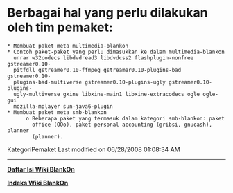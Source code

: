 # Berbagai hal yang perlu dilakukan oleh tim pemaket:
    * Membuat paket meta multimedia-blankon
    * Contoh paket-paket yang perlu dimasukkan ke dalam multimedia-blankon
      unrar w32codecs libdvdread3 libdvdcss2 flashplugin-nonfree gstreamer0.10-
      pitfdll gstreamer0.10-ffmpeg gstreamer0.10-plugins-bad gstreamer0.10-
      plugins-bad-multiverse gstreamer0.10-plugins-ugly gstreamer0.10-plugins-
      ugly-multiverse gxine libxine-main1 libxine-extracodecs ogle ogle-gui
      mozilla-mplayer sun-java6-plugin
    * Membuat paket meta smb-blankon
          o Beberapa paket yang termasuk dalam kategori smb-blankon: paket
            office (OOo), paket personal accounting (gribsi, gnucash), planner
            (planner).
KategoriPemaket
Last modified on 06/28/2008 01:08:34 AM

---
[**Daftar Isi Wiki BlankOn**](/DaftarIsi/README.md)
 
[**Indeks Wiki BlankOn**](/Indeks.md)
